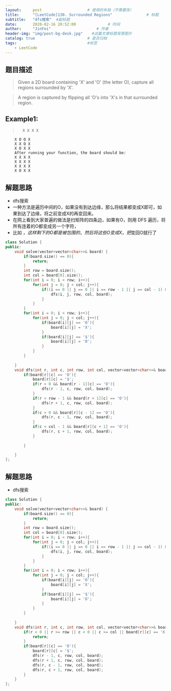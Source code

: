 ```yaml
---
layout:     post                    # 使用的布局（不需要改） 
title:      "[LeetCode]130. Surrounded Regions"               # 标题  
subtitle:   "dfs搜索"  #副标题 
date:       2020-02-16 20:52:00              # 时间 
author:     "JinFei"                    # 作者 
header-img: "img/post-bg-desk.jpg"    #这篇文章标题背景图片 
catalog: true                       # 是否归档 
tags:                               #标签     
    - LeetCode 
---
```


## 题目描述
> Given a 2D board containing 'X' and 'O' (the letter O), capture all regions surrounded by 'X'.

> A region is captured by flipping all 'O's into 'X's in that surrounded region.

## Example1:
 
>       X X X X
        X O O X
        X X O X
        X O X X
        After running your function, the board should be:
        X X X X
        X X X X
        X X X X
        X O X X


## 解题思路
- dfs搜索
- 一种方法是遍历中间的O，如果没有到达边缘，那么将结果都变成X即可，如果到达了边缘，将之前变成X的再变回来。
- 在网上看到大家普遍的做法是扫矩阵的四条边，如果有O，则用 DFS 遍历，将所有连着的O都变成另一个字符，
- 比如 $，这样剩下的O都是被包围的，然后将这些O变成X，把$变回O就行了

```C++
class Solution {
public:
    void solve(vector<vector<char>>& board) {
        if(board.size() == 0){
            return;
        }
        int row = board.size();
        int col = board[0].size();
        for(int i = 0; i < row; i++){
            for(int j = 0; j < col; j++){
                if((i == 0 || j == 0 || i == row - 1 || j == col - 1) && (board[i][j] == 'O')){
                    dfs(i, j, row, col, board);
                }
            }
        }
        for(int i = 0; i < row; i++){
            for(int j = 0; j < col; j++){
                if(board[i][j] == 'O'){
                    board[i][j] = 'X';
                }
                if(board[i][j] == '$'){
                    board[i][j] = 'O';
                }
            }
        }
        
    }
    void dfs(int r, int c, int row, int col, vector<vector<char>>& board){
        if(board[r][c] == 'O'){
            board[r][c] = '$';
            if(r > 0 && board[r - 1][c] == 'O'){
                dfs(r - 1, c, row, col, board);
            }
            if(r < row - 1 && board[r + 1][c] == 'O'){
                dfs(r + 1, c, row, col, board);
            }
            if(c > 0 && board[r][c - 1] == 'O'){
                dfs(r, c - 1, row, col, board);
            }
            if(c < col - 1 && board[r][c + 1] == 'O'){
                dfs(r, c + 1, row, col, board);
            }
            
        }

    }
};
```
## 解题思路
- dfs搜索
```C++
class Solution {
public:
    void solve(vector<vector<char>>& board) {
        if(board.size() == 0){
            return;
        }
        int row = board.size();
        int col = board[0].size();
        for(int i = 0; i < row; i++){
            for(int j = 0; j < col; j++){
                if((i == 0 || j == 0 || i == row - 1 || j == col - 1) && (board[i][j] == 'O') && board[i][j] != '$'){   //不等于$表示已经经过dfs深搜了
                    dfs(i, j, row, col, board);
                }
            }
        }
        for(int i = 0; i < row; i++){
            for(int j = 0; j < col; j++){
                if(board[i][j] == 'O'){
                    board[i][j] = 'X';
                }
                if(board[i][j] == '$'){
                    board[i][j] = 'O';
                }
            }
        }
        
    }
    void dfs(int r, int c, int row, int col, vector<vector<char>>& board){
        if(r < 0 || r >= row || c < 0 || c >= col || board[r][c] == 'X' || board[r][c] == '$'){
            return;
        }
        if(board[r][c] == 'O'){
            board[r][c] = '$';
            dfs(r - 1, c, row, col, board);
            dfs(r + 1, c, row, col, board);
            dfs(r, c - 1, row, col, board);
            dfs(r, c + 1, row, col, board);
        }
    }
};
```